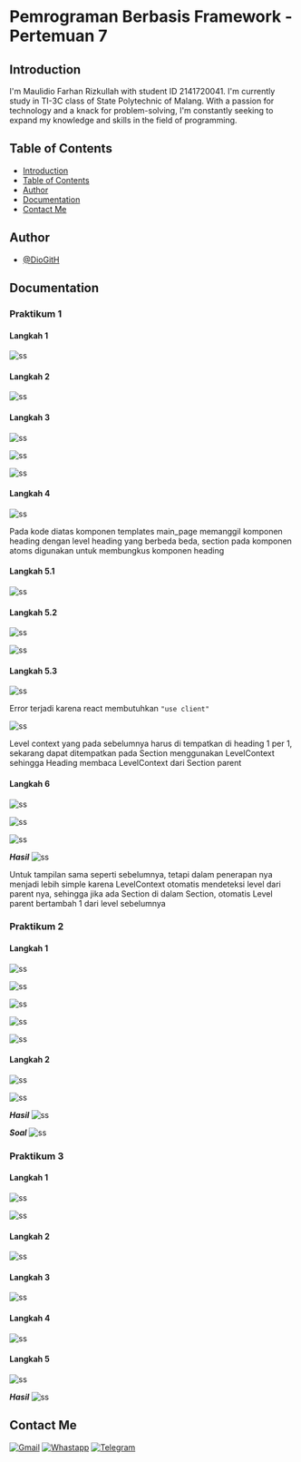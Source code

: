 # Pemrograman Berbasis Framework - Pertemuan 7

## Introduction

I'm Maulidio Farhan Rizkullah with student ID 2141720041. I'm currently study in TI-3C class of State Polytechnic of Malang. With a passion for technology and a knack for problem-solving, I'm constantly seeking to expand my knowledge and skills in the field of programming.

## Table of Contents

- [Introduction](#introduction)
- [Table of Contents](#table-of-contents)
- [Author](#author)
- [Documentation](#documentation)
- [Contact Me](#contact-me)

## Author

- [@DioGitH](https://www.github.com/DioGitH)

## Documentation

### Praktikum 1

#### Langkah 1
![ss](docs/img/p1l1.png)

#### Langkah 2
![ss](docs/img/p1l2.png)

#### Langkah 3
![ss](docs/img/p1l3.png)

![ss](docs/img/p1l3-1.png)

![ss](docs/img/p1l3-2.png)

#### Langkah 4
![ss](docs/img/p1l4.png)

Pada kode diatas komponen templates main_page memanggil komponen heading dengan level heading yang berbeda beda, section pada komponen atoms digunakan untuk membungkus komponen heading 

#### Langkah 5.1
![ss](docs/img/p1l5.1.png)

#### Langkah 5.2
![ss](docs/img/p1l5.2.png)

![ss](docs/img/p1l5.2-1.png)

#### Langkah 5.3
![ss](docs/img/p1l5.3error.png)

Error terjadi karena react membutuhkan `"use client"`

![ss](docs/img/p1l5.3hasil.png)

Level context yang pada sebelumnya harus di tempatkan di heading 1 per 1, sekarang dapat ditempatkan pada Section menggunakan LevelContext sehingga Heading membaca LevelContext dari Section parent 

#### Langkah 6
![ss](docs/img/p1l6.png)

![ss](docs/img/p1l6-1.png)

![ss](docs/img/p1l6-2.png)

***Hasil***
![ss](docs/img/p1l6hasil.png)

Untuk tampilan sama seperti sebelumnya, tetapi dalam penerapan nya menjadi lebih simple karena LevelContext otomatis mendeteksi level dari parent nya, sehingga jika ada Section di dalam Section, otomatis Level parent bertambah 1 dari level sebelumnya

### Praktikum 2

#### Langkah 1
![ss](docs/img/p2l1.png)

![ss](docs/img/p2l1-1.png)

![ss](docs/img/p2l1-2.png)

![ss](docs/img/p2l1-3.png)

![ss](docs/img/p2l1-4.png)

#### Langkah 2
![ss](docs/img/p2l2.png)

![ss](docs/img/p2l2-1.png)

***Hasil***
![ss](docs/img/p2hasil.png)

***Soal***
![ss](docs/img/p2soal.png)

### Praktikum 3

#### Langkah 1
![ss](docs/img/p3l1.png)

![ss](docs/img/p3l1-1.png)

#### Langkah 2
![ss](docs/img/p3l2.png)

#### Langkah 3
![ss](docs/img/p3l3.png)

#### Langkah 4
![ss](docs/img/p3l4.png)

#### Langkah 5
![ss](docs/img/p3l5.png)

***Hasil***
![ss](docs/img/p3l5hasil.gif)







## Contact Me

[![Gmail](https://img.shields.io/badge/Gmail-D14836?style=for-the-badge&logo=gmail&logoColor=white)](https://mail.google.com/mail/u/0/?view=cm&tf=1&fs=1&to=maulidiobisnis16@gmail.com)
[![Whastapp](https://img.shields.io/badge/WhatsApp-25D366?style=for-the-badge&logo=whatsapp&logoColor=white)](https://api.whatsapp.com/send/?phone=6285289589391&text&type=phone_number&app_absent=0)
[![Telegram](https://img.shields.io/badge/Telegram-2CA5E0?style=for-the-badge&logo=telegram&logoColor=white)](https://t.me/Maulidio16)





